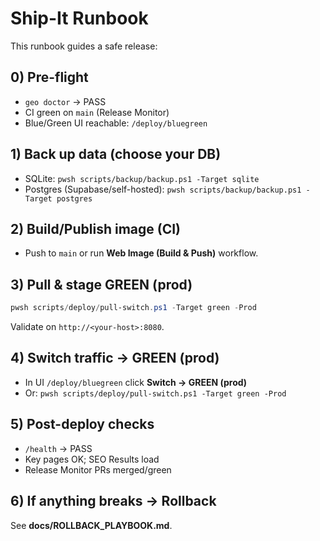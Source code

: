 # Ship-It Runbook

This runbook guides a safe release:

## 0) Pre-flight
- `geo doctor` → PASS
- CI green on `main` (Release Monitor)
- Blue/Green UI reachable: `/deploy/bluegreen`

## 1) Back up data (choose your DB)
- SQLite: `pwsh scripts/backup/backup.ps1 -Target sqlite`
- Postgres (Supabase/self-hosted): `pwsh scripts/backup/backup.ps1 -Target postgres`

## 2) Build/Publish image (CI)
- Push to `main` or run **Web Image (Build & Push)** workflow.

## 3) Pull & stage GREEN (prod)
```powershell
pwsh scripts/deploy/pull-switch.ps1 -Target green -Prod
```
Validate on `http://<your-host>:8080`.

## 4) Switch traffic → GREEN (prod)
- In UI `/deploy/bluegreen` click **Switch → GREEN (prod)**
- Or: `pwsh scripts/deploy/pull-switch.ps1 -Target green -Prod`

## 5) Post-deploy checks
- `/health` → PASS
- Key pages OK; SEO Results load
- Release Monitor PRs merged/green

## 6) If anything breaks → Rollback
See **docs/ROLLBACK_PLAYBOOK.md**.
